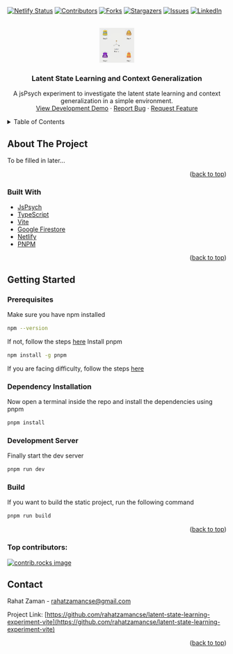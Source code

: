 

<a id="readme-top"></a>

<!-- PROJECT SHIELDS -->
[![Netlify Status][netlify-shield]][netlify-url]
[![Contributors][contributors-shield]][contributors-url]
[![Forks][forks-shield]][forks-url]
[![Stargazers][stars-shield]][stars-url]
[![Issues][issues-shield]][issues-url]
[![LinkedIn][linkedin-shield]][linkedin-url]
<!-- [![MIT License][license-shield]][license-url] -->



<!-- PROJECT LOGO -->
<br />
<div align="center">
  <a href="https://github.com/rahatzamancse/latent-state-learning-experiment-vite">
    <img src="public/images/modal/dragndrop-tutorial.gif" alt="Project Logo" width="80" height="80">
  </a>

<h3 align="center">Latent State Learning and Context Generalization</h3>

  <p align="center">
    A jsPsych experiment to investigate the latent state learning and context generalization in a simple environment. 
    <br />
    <a href="">View Development Demo</a>
    ·
    <a href="https://github.com/rahatzamancse/latent-state-learning-experiment-vite/issues/new?labels=bug&template=bug-report---.md">Report Bug</a>
    ·
    <a href="https://github.com/rahatzamancse/latent-state-learning-experiment-vite/issues/new?labels=enhancement&template=feature-request---.md">Request Feature</a>
  </p>
</div>



<!-- TABLE OF CONTENTS -->
<details>
  <summary>Table of Contents</summary>
  <ol>
    <li>
      <a href="#about-the-project">About The Project</a>
      <ul>
        <li><a href="#built-with">Built With</a></li>
      </ul>
    </li>
    <li>
      <a href="#getting-started">Getting Started</a>
    </li>
    <li><a href="#contact">Contact</a></li>
  </ol>
</details>



<!-- ABOUT THE PROJECT -->
## About The Project

To be filled in later...

<p align="right">(<a href="#readme-top">back to top</a>)</p>


### Built With

* [JsPsych](https://www.jspsych.org/v7/)
* [TypeScript](https://www.typescriptlang.org/)
* [Vite](https://vitejs.dev/)
* [Google Firestore](https://firebase.google.com/docs/firestore)
* [Netlify](https://www.netlify.com/)
* [PNPM](https://pnpm.io/)

<p align="right">(<a href="#readme-top">back to top</a>)</p>



<!-- GETTING STARTED -->
## Getting Started

### Prerequisites

Make sure you have npm installed
```sh
npm --version
```
If not, follow the steps [here](https://nodejs.org/en/download/package-manager)
Install pnpm
```sh
npm install -g pnpm
```
If you are facing difficulty, follow the steps [here](https://pnpm.io/installation)

### Dependency Installation
Now open a terminal inside the repo and install the dependencies using pnpm
```sh
pnpm install
```

### Development Server
Finally start the dev server
```sh
pnpm run dev
```

### Build
If you want to build the static project, run the following command
```sh
pnpm run build
```

<p align="right">(<a href="#readme-top">back to top</a>)</p>


### Top contributors:

<a href="https://github.com/rahatzamancse/latent-state-learning-experiment-vite/graphs/contributors">
  <img src="https://contrib.rocks/image?repo=rahatzamancse/latent-state-learning-experiment-vite" alt="contrib.rocks image" />
</a>


<!-- CONTACT -->
## Contact

Rahat Zaman - rahatzamancse@gmail.com

Project Link: [https://github.com/rahatzamancse/latent-state-learning-experiment-vite](https://github.com/rahatzamancse/latent-state-learning-experiment-vite)

<p align="right">(<a href="#readme-top">back to top</a>)</p>


<!-- MARKDOWN LINKS & IMAGES -->
<!-- https://www.markdownguide.org/basic-syntax/#reference-style-links -->
[netlify-shield]: https://api.netlify.com/api/v1/badges/7d76e534-072c-47a1-94f2-e7009c3e1ee6/deploy-status
[contributors-shield]: https://img.shields.io/github/contributors/rahatzamancse/latent-state-learning-experiment-vite.svg?style=for-the-badge
[netlify-url]: https://app.netlify.com/sites/latent-state-learning-experiment/deploys
[contributors-url]: https://github.com/rahatzamancse/latent-state-learning-experiment-vite/graphs/contributors
[forks-shield]: https://img.shields.io/github/forks/rahatzamancse/latent-state-learning-experiment-vite.svg?style=for-the-badge
[forks-url]: https://github.com/rahatzamancse/latent-state-learning-experiment-vite/network/members
[stars-shield]: https://img.shields.io/github/stars/rahatzamancse/latent-state-learning-experiment-vite.svg?style=for-the-badge
[stars-url]: https://github.com/rahatzamancse/latent-state-learning-experiment-vite/stargazers
[issues-shield]: https://img.shields.io/github/issues/rahatzamancse/latent-state-learning-experiment-vite.svg?style=for-the-badge
[issues-url]: https://github.com/rahatzamancse/latent-state-learning-experiment-vite/issues
[license-shield]: https://img.shields.io/github/license/rahatzamancse/latent-state-learning-experiment-vite.svg?style=for-the-badge
[license-url]: https://github.com/rahatzamancse/latent-state-learning-experiment-vite/blob/master/LICENSE.txt
[linkedin-shield]: https://img.shields.io/badge/-LinkedIn-black.svg?style=for-the-badge&logo=linkedin&colorB=555
[linkedin-url]: https://linkedin.com/in/rahatzamancse
[product-screenshot]: images/screenshot.png
[Next.js]: https://img.shields.io/badge/next.js-000000?style=for-the-badge&logo=nextdotjs&logoColor=white
[Next-url]: https://nextjs.org/
[React.js]: https://img.shields.io/badge/React-20232A?style=for-the-badge&logo=react&logoColor=61DAFB
[React-url]: https://reactjs.org/
[Vue.js]: https://img.shields.io/badge/Vue.js-35495E?style=for-the-badge&logo=vuedotjs&logoColor=4FC08D
[Vue-url]: https://vuejs.org/
[Angular.io]: https://img.shields.io/badge/Angular-DD0031?style=for-the-badge&logo=angular&logoColor=white
[Angular-url]: https://angular.io/
[Svelte.dev]: https://img.shields.io/badge/Svelte-4A4A55?style=for-the-badge&logo=svelte&logoColor=FF3E00
[Svelte-url]: https://svelte.dev/
[Laravel.com]: https://img.shields.io/badge/Laravel-FF2D20?style=for-the-badge&logo=laravel&logoColor=white
[Laravel-url]: https://laravel.com
[Bootstrap.com]: https://img.shields.io/badge/Bootstrap-563D7C?style=for-the-badge&logo=bootstrap&logoColor=white
[Bootstrap-url]: https://getbootstrap.com
[JQuery.com]: https://img.shields.io/badge/jQuery-0769AD?style=for-the-badge&logo=jquery&logoColor=white
[JQuery-url]: https://jquery.com 